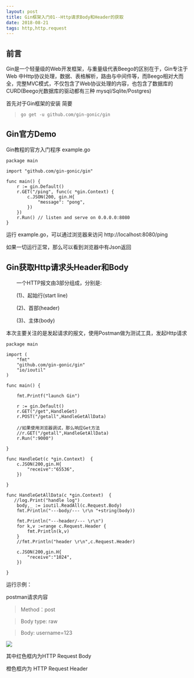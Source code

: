 ```yaml
---
layout: post
title: Gin框架入门01--Http请求Body和Header的获取
date: 2018-08-21
tags: http,http.request
---
```


## 前言

Gin是一个轻量级的Web开发框架，与重量级代表Beego的区别在于，Gin专注于Web 中Http协议处理，数据、表格解析，路由与中间件等，而Beego相对大而全，完整MVC模式，不仅包含了Web协议处理的内容，也包含了数据库的CURD(Beego光数据库的驱动都有三种 mysql/Sqlite/Postgres)

首先对于Gin框架的安装 简要

> ```
> go get -u github.com/gin-gonic/gin
> ```

## Gin官方Demo

Gin教程的官方入门程序 example.go

```
package main

import "github.com/gin-gonic/gin"

func main() {
	r := gin.Default()
	r.GET("/ping", func(c *gin.Context) {
		c.JSON(200, gin.H{
			"message": "pong",
		})
	})
	r.Run() // listen and serve on 0.0.0.0:8080
}
```

运行 example.go，可以通过浏览器来访问   http://localhost:8080/ping

如果一切运行正常，那么可以看到浏览器中有Json返回 



## Gin获取Http请求头Header和Body

　　一个HTTP报文由3部分组成，分别是:

　　(1)、起始行(start line)

　　(2)、首部(header)

　　(3)、主体(body)

本次主要关注的是发起请求的报文，使用Postman做为测试工具，发起Http请求

```
package main

import (
	"fmt"
	"github.com/gin-gonic/gin"
	"io/ioutil"
)

func main() {

	fmt.Printf("launch Gin")

	r := gin.Default()
	r.GET("/get",HandleGet)
	r.POST("/getall",HandleGetAllData)
	
	//如果使用浏览器调试，那么响应Get方法
	//r.GET("/getall",HandleGetAllData)
	r.Run(":9000")
	
}

func HandleGet(c *gin.Context)  {
	c.JSON(200,gin.H{
		"receive":"65536",
	})

}

func HandleGetAllData(c *gin.Context)  {
   //log.Print("handle log")
	body,_ := ioutil.ReadAll(c.Request.Body)
	fmt.Println("---body/--- \r\n "+string(body))

	fmt.Println("---header/--- \r\n")
	for k,v :=range c.Request.Header {
		fmt.Println(k,v)
	}
	//fmt.Println("header \r\n",c.Request.Header)

	c.JSON(200,gin.H{
		"receive":"1024",
	})

}

```

运行示例：

postman请求内容

> Method：post

> Body type: raw

> Body: username=123

![](http://photo-elegant.oss-cn-shanghai.aliyuncs.com/18-8-21/86828159.jpg)


其中红色框内为HTTP  Request Body

橙色框内为 HTTP  Request Header